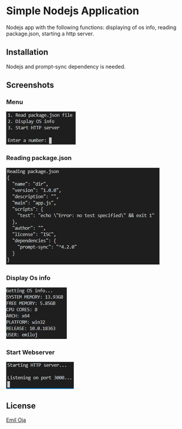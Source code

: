 # Simple Nodejs Application
 
Nodejs app with the following functions: displaying of os info, reading package.json, starting a http server.



## Installation

Nodejs and prompt-sync dependency is needed.

## Screenshots

###  Menu
![Alt text](/screenshots/menu.JPG?raw=true?raw=true)

###  Reading package.json
![Alt text](/screenshots/package.JPG?raw=true?raw=true)

### Display Os info
![Alt text](/screenshots/os.JPG?raw=true?raw=true)

### Start Webserver
![Alt text](/screenshots/webserver.JPG?raw=true?raw=true)


## License
[Emil Oja](https://github.com/xtrmil)
